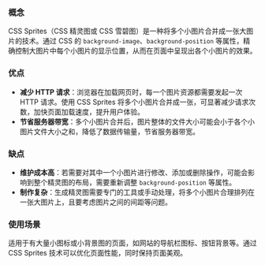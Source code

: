 ### 概念
CSS Sprites（CSS 精灵图或 CSS 雪碧图）是一种将多个小图片合并成一张大图片的技术。通过 CSS 的 `background-image`、`background-position` 等属性，精确控制大图片中每个小图片的显示位置，从而在页面中呈现出各个小图片的效果。

### 优点
- **减少 HTTP 请求**：浏览器在加载网页时，每一个图片资源都需要发起一次 HTTP 请求。使用 CSS Sprites 将多个小图片合并成一张，可显著减少请求次数，加快页面加载速度，提升用户体验。
- **节省服务器带宽**：多个小图片合并后，图片整体的文件大小可能会小于各个小图片文件大小之和，降低了数据传输量，节省服务器带宽。

### 缺点
- **维护成本高**：若需要对其中一个小图片进行修改、添加或删除操作，可能会影响到整个精灵图的布局，需要重新调整 `background-position` 等属性。
- **制作复杂**：生成精灵图需要专门的工具或手动处理，将多个小图片合理排列在一张大图片上，且要考虑图片之间的间距等问题。

### 使用场景
适用于有大量小图标或小背景图的页面，如网站的导航栏图标、按钮背景等。通过 CSS Sprites 技术可以优化页面性能，同时保持页面美观。 